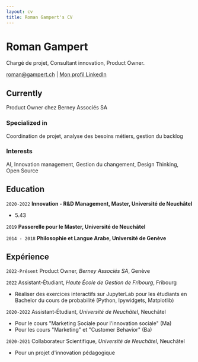```yaml
---
layout: cv
title: Roman Gampert's CV
---
```

# Roman Gampert
Chargé de projet, Consultant innovation, Product Owner.

<div id="webaddress">
<a href="roman@gampert.ch">roman@gampert.ch</a>
| <a href="https://www.linkedin.com/in/roman-gampert-5537b9126/">Mon profil LinkedIn</a>
</div>


## Currently

Product Owner chez Berney Associés SA

### Specialized in

Coordination de projet, analyse des besoins métiers, gestion du backlog

### Interests

AI, Innovation management, Gestion du changement, Design Thinking, Open Source

## Education

`2020-2022`
__Innovation - R&D Management, Master, Université de Neuchâtel__

- 5.43
  
`2019`
__Passerelle pour le Master, Université de Neuchâtel__

`2014 - 2018`
__Philosophie et Langue Arabe, Université de Genève__


## Expérience

`2022-Présent`
Product Owner, *Berney Associés SA*, Genève

`2022`
Assistant-Étudiant, *Haute École de Gestion de Fribourg*, Fribourg

- Réaliser des exercices interactifs sur JupyterLab pour les étudiants en Bachelor du cours de probabilité (Python, Ipywidgets, Matplotlib)

`2020-2022`
Assistant-Étudiant, *Université de Neuchâtel*, Neuchâtel

- Pour le cours "Marketing Sociale pour l'innovation sociale" (Ma)
- Pour les cours "Marketing" et "Customer Behavior" (Ba)

`2020-2021`
Collaborateur Scientifique, *Université de Neuchâtel*, Neuchâtel

- Pour un projet d'innovation pédagogique
  

<!-- ### Footer

Màj: Mars 2024 -->


